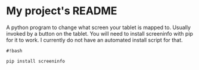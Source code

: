 # My project's README
A python program to change what screen your tablet is mapped to. Usually invoked by a button on the tablet.
You will need to install screeninfo with pip for it to work. I currently do not have an automated install script for that.

```
#!bash

pip install screeninfo
```